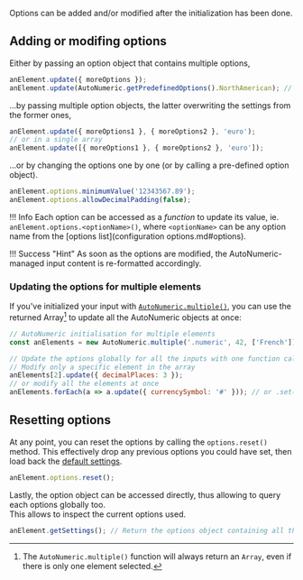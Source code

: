 Options can be added and/or modified after the initialization has been done.

## Adding or modifing options

Either by passing an option object that contains multiple options,
```js
anElement.update({ moreOptions });
anElement.update(AutoNumeric.getPredefinedOptions().NorthAmerican); // Update the settings (and immediately reformat the element accordingly)
```

...by passing multiple option objects, the latter overwriting the settings from the former ones,
```js
anElement.update({ moreOptions1 }, { moreOptions2 }, 'euro');
// or in a single array
anElement.update([{ moreOptions1 }, { moreOptions2 }, 'euro']);
```

...or by changing the options one by one (or by calling a pre-defined option object).
```js
anElement.options.minimumValue('12343567.89');
anElement.options.allowDecimalPadding(false);
```
!!! Info
    Each option can be accessed as a *function* to update its value, ie. `anElement.options.<optionName>()`, where `<optionName>` can be any option name from the [options list](configuration options.md#options).


!!! Success "Hint"
    As soon as the options are modified, the AutoNumeric-managed input content is re-formatted accordingly.

### Updating the options for multiple elements

If you've initialized your input with [`AutoNumeric.multiple()`](initialization.md#initialize-multiple-autonumeric-objects-at-once), you can use the returned Array[^1] to update all the AutoNumeric objects at once:
```js
// AutoNumeric initialisation for multiple elements
const anElements = new AutoNumeric.multiple('.numeric', 42, ['French']);

// Update the options globally for all the inputs with one function call:
// Modify only a specific element in the array
anElements[2].update({ decimalPlaces: 3 });
// or modify all the elements at once
anElements.forEach(a => a.update({ currencySymbol: '#' })); // or .set(), etc.
```

## Resetting options

At any point, you can reset the options by calling the `options.reset()` method.
This effectively drop any previous options you could have set, then load back the [default settings](https://github.com/autoNumeric/autoNumeric/blob/next/src/AutoNumericDefaultSettings.js).
```js title="Reset the options to their default settings"
anElement.options.reset();
```

Lastly, the option object can be accessed directly, thus allowing to query each options globally too.<br>This allows to inspect the current options used.
```js title="Access the current options as an object"
anElement.getSettings(); // Return the options object containing all the current AutoNumeric settings in effect
```

[^1]: The `AutoNumeric.multiple()` function will always return an `Array`, even if there is only one element selected.
